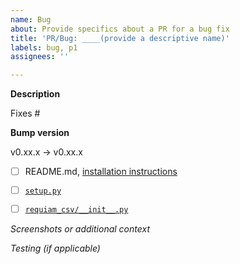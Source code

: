 ```yaml
---
name: Bug
about: Provide specifics about a PR for a bug fix
title: 'PR/Bug: ____(provide a descriptive name)'
labels: bug, p1
assignees: ''

---
```

<!-- IMPORTANT: Please do not create a PR without creating an issue first. -->

<!-- Fields in **bold** are REQUIRED, fields in *italics* are OPTIONAL. -->

**Description**
<!-- A description of how this PR resolved the specified bug-->

<!-- Add any linked issue(s) -->
Fixes #

**Bump version**

v0.xx.x -> v0.xx.x

- [ ] README.md, [installation instructions](../../README.md#installation-instructions)
- [ ] [`setup.py`](../../setup.py)
- [ ] [`requiam_csv/__init__.py`](../../requiam_csv/__init__.py)


*Screenshots or additional context*
<!-- Add any other context about the problem here and/or screenshots to help explain the problem. -->


*Testing (if applicable)*
<!-- Explain how you tested this bug fix so that others can replicate it. -->
<!-- Example: The exact commands you ran and their output. -->